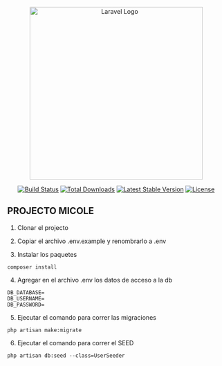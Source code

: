 <p align="center"><a href="https://laravel.com" target="_blank"><img src="https://raw.githubusercontent.com/laravel/art/master/logo-lockup/5%20SVG/2%20CMYK/1%20Full%20Color/laravel-logolockup-cmyk-red.svg" width="400" alt="Laravel Logo"></a></p>

<p align="center">
<a href="https://github.com/laravel/framework/actions"><img src="https://github.com/laravel/framework/workflows/tests/badge.svg" alt="Build Status"></a>
<a href="https://packagist.org/packages/laravel/framework"><img src="https://img.shields.io/packagist/dt/laravel/framework" alt="Total Downloads"></a>
<a href="https://packagist.org/packages/laravel/framework"><img src="https://img.shields.io/packagist/v/laravel/framework" alt="Latest Stable Version"></a>
<a href="https://packagist.org/packages/laravel/framework"><img src="https://img.shields.io/packagist/l/laravel/framework" alt="License"></a>
</p>

## PROJECTO MICOLE

1. Clonar el projecto

2. Copiar el archivo .env.example y renombrarlo a .env

3. Instalar los paquetes

```
composer install
```

4. Agregar en el archivo .env los datos de acceso a la db

```
DB_DATABASE=
DB_USERNAME=
DB_PASSWORD=
```

5. Ejecutar el comando para correr las migraciones

```
php artisan make:migrate
```

6. Ejecutar el comando para correr el SEED

```
php artisan db:seed --class=UserSeeder
```
